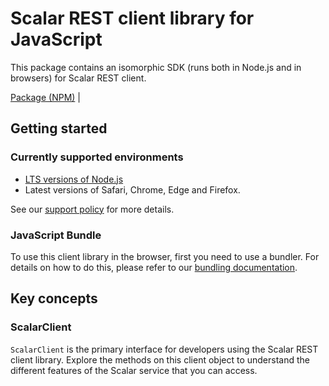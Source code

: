 # Scalar REST client library for JavaScript

This package contains an isomorphic SDK (runs both in Node.js and in browsers) for Scalar REST client.



[Package (NPM)](https://www.npmjs.com/package/@msinternal/azure-core-scalar) |

## Getting started

### Currently supported environments

- [LTS versions of Node.js](https://github.com/nodejs/release#release-schedule)
- Latest versions of Safari, Chrome, Edge and Firefox.

See our [support policy](https://github.com/Azure/azure-sdk-for-js/blob/main/SUPPORT.md) for more details.





### JavaScript Bundle
To use this client library in the browser, first you need to use a bundler. For details on how to do this, please refer to our [bundling documentation](https://aka.ms/AzureSDKBundling).

## Key concepts

### ScalarClient

`ScalarClient` is the primary interface for developers using the Scalar REST client library. Explore the methods on this client object to understand the different features of the Scalar service that you can access.


